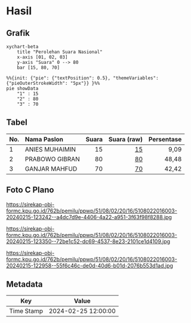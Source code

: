 # Hasil

## Grafik

```mermaid
xychart-beta
    title "Perolehan Suara Nasional"
    x-axis [01, 02, 03]
    y-axis "Suara" 0 --> 80
    bar [15, 80, 70]
```

```mermaid
%%{init: {"pie": {"textPosition": 0.5}, "themeVariables": {"pieOuterStrokeWidth": "5px"}} }%%
pie showData
    "1" : 15
    "2" : 80
    "3" : 70
```

## Tabel

| No. | Nama Paslon    | Suara | Suara (raw) | Persentase |
|:--- |:-------------- | -----:| -----------:| ----------:|
| 1   | ANIES MUHAIMIN | 15    | [15][p-1]   | 9,09       |
| 2   | PRABOWO GIBRAN | 80    | [80][p-2]   | 48,48      |
| 3   | GANJAR MAHFUD  | 70    | [70][p-3]   | 42,42      |


[p-1]: https://github.com/gigit-pemilu/pemilu-2024/blob/main/pilpres/hitung-suara/sub/51-bali/sub/08-buleleng/sub/02-seririt/sub/2016-pengastulan/sub/003-tps/sub/paslon-1.txt
[p-2]: https://github.com/gigit-pemilu/pemilu-2024/blob/main/pilpres/hitung-suara/sub/51-bali/sub/08-buleleng/sub/02-seririt/sub/2016-pengastulan/sub/003-tps/sub/paslon-2.txt
[p-3]: https://github.com/gigit-pemilu/pemilu-2024/blob/main/pilpres/hitung-suara/sub/51-bali/sub/08-buleleng/sub/02-seririt/sub/2016-pengastulan/sub/003-tps/sub/paslon-3.txt

## Foto C Plano

https://sirekap-obj-formc.kpu.go.id/762b/pemilu/ppwp/51/08/02/20/16/5108022016003-20240215-123242--a4dc7d9e-4406-4a22-a951-3f63f98f8288.jpg

https://sirekap-obj-formc.kpu.go.id/762b/pemilu/ppwp/51/08/02/20/16/5108022016003-20240215-123350--72be1c52-dc69-4537-8e23-2101ce1d4109.jpg

https://sirekap-obj-formc.kpu.go.id/762b/pemilu/ppwp/51/08/02/20/16/5108022016003-20240215-122958--55f6c46c-de0d-40d6-b01d-2076b553d1ad.jpg


## Metadata

| Key        | Value               |
| ---------- | ------------------- |
| Time Stamp | 2024-02-25 12:00:00 |



